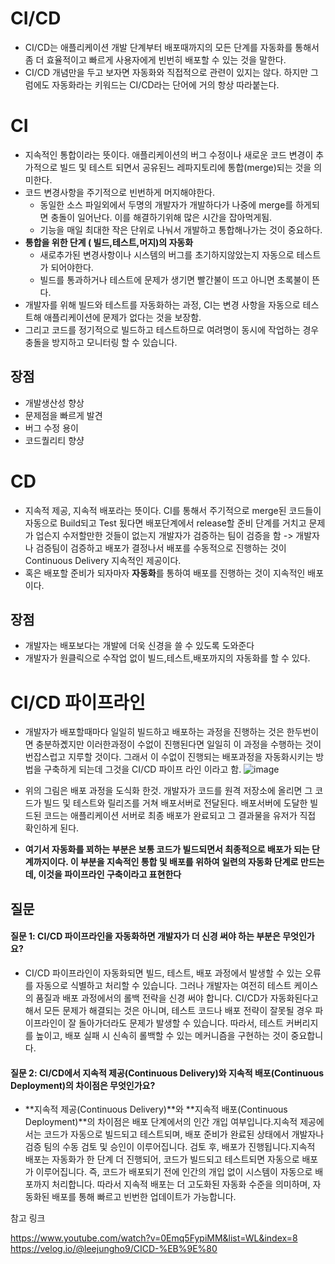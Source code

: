 
# CI/CD
- CI/CD는 애플리케이션 개발 단계부터 배포때까지의 모든 단계를 자동화를 통해서 좀 더 효율적이고 빠르게 사용자에게 빈번히 배포할 수 있는 것을 말한다.
- CI/CD 개념만을 두고 보자면 자동화와 직접적으로 관련이 있지는 않다. 하지만 그럼에도 자동화라는 키워드는 CI/CD라는 단어에 거의 항상 따라붙는다. 

# CI
- 지속적인 통합이라는 뜻이다. 애플리케이션의 버그 수정이나 새로운 코드 변경이 추가적으로 빌드 및 테스트 되면서 공유된느 레파지토리에 통합(merge)되는 것을 의미한다.
- 코드 변경사항을 주기적으로 빈번하게 머지해야한다.
    - 동일한 소스 파일외에서 두명의 개발자가 개발하다가 나중에 merge를 하게되면 충돌이 일어난다. 이를 해결하기위해 많은 시간을 잡아먹게됨.
    - 기능을 매일 최대한 작은 단위로 나눠서 개발하고 통합해나가는 것이 중요하다.
- **통합을 위한 단계 ( 빌드,테스트,머지)의 자동화**
    - 새로추가된 변경사항이나 시스템의 버그를 초기하지않았는지 자동으로 테스트가 되어야한다. 
    - 빌드를 통과하거나 테스트에 문제가 생기면 빨간불이 뜨고 아니면 초록불이 뜬다.
- 개발자를 위해 빌드와 테스트를 자동화하는 과정, CI는 변경 사항을 자동으로 테스트해 애플리케이션에 문제가 없다는 것을 보장함.
- 그리고 코드를 정기적으로 빌드하고 테스트하므로 여려명이 동시에 작업하는 경우 충돌을 방지하고 모니터링 할 수 있습니다. 


## 장점
- 개발생산성 향상
- 문제점을 빠르게 발견
- 버그 수정 용이
- 코드퀄리티 향샹

# CD
- 지속적 제공, 지속적 배포라는 뜻이다. CI를 통해서 주기적으로 merge된 코드들이 자동으로 Build되고 Test 됬다면 배포단계에서 release할 준비 단계를 거치고 문제가 업슨지 수저할만한 것들이 없는지 개발자가 검증하는 팀이 검증을 함 -> 개발자나 검증팀이 검증하고 배포가 결정나서 배포를 수동적으로 진행하는 것이 Continuous Delivery 지속적인 제공이다.
- 혹은 배포할 준비가 되자마자 **자동화**를 통하여 배포를 진행하는 것이 지속적인 배포이다.

## 장점
- 개발자는 배포보다는 개발에 더욱 신경을 쓸 수 있도록 도와준다
- 개발자가 원클릭으로 수작업 없이 빌드,테스트,배포까지의 자동화를 할 수 있다. 


# CI/CD 파이프라인
- 개발자가 배포할때마다 일일히 빌드하고 배포하는 과정을 진행하는 것은 한두번이면 충분하곘지만 이러한과정이 수없이 진행된다면 일일히 이 과정을 수행하는 것이 번잡스럽고 지루할 것이다. 그래서 이 수없이 진행되는 배포과정을 자동화시키는 방법을 구축하게 되는데 그것을 CI/CD 파이프 라인 이라고 함.
![image](https://github.com/user-attachments/assets/dbc7e2b0-58d5-4a68-aa86-c717b6d819f9)

- 위의 그림은 배포 과정을 도식화 한것. 개발자가 코드를 원격 저장소에 올리면 그 코드가 빌드 및 테스트와 릴리즈를 거쳐 배포서버로 전달된다. 배포서버에 도달한 빌드된 코드는 애플리케이션 서버로 최종 배포가 완료되고 그 결과물을 유저가 직접 확인하게 된다.
- **여기서 자동화를 꾀하는 부분은 보통 코드가 빌드되면서 최종적으로 배포가 되는 단계까지이다. 이 부분을 지속적인 통합 및 배포를 위하여 일련의 자동화 단계로 만드는데, 이것을 파이프라인 구축이라고 표현한다**


## 질문
#### 질문 1: CI/CD 파이프라인을 자동화하면 개발자가 더 신경 써야 하는 부분은 무엇인가요?
- CI/CD 파이프라인이 자동화되면 빌드, 테스트, 배포 과정에서 발생할 수 있는 오류를 자동으로 식별하고 처리할 수 있습니다. 그러나 개발자는 여전히 테스트 케이스의 품질과 배포 과정에서의 롤백 전략을 신경 써야 합니다. CI/CD가 자동화된다고 해서 모든 문제가 해결되는 것은 아니며, 테스트 코드나 배포 전략이 잘못될 경우 파이프라인이 잘 돌아가더라도 문제가 발생할 수 있습니다. 따라서, 테스트 커버리지를 높이고, 배포 실패 시 신속히 롤백할 수 있는 메커니즘을 구현하는 것이 중요합니다.

#### 질문 2: CI/CD에서 지속적 제공(Continuous Delivery)와 지속적 배포(Continuous Deployment)의 차이점은 무엇인가요?
- **지속적 제공(Continuous Delivery)**와 **지속적 배포(Continuous Deployment)**의 차이점은 배포 단계에서의 인간 개입 여부입니다.지속적 제공에서는 코드가 자동으로 빌드되고 테스트되며, 배포 준비가 완료된 상태에서 개발자나 검증 팀의 수동 검토 및 승인이 이루어집니다. 검토 후, 배포가 진행됩니다.지속적 배포는 자동화가 한 단계 더 진행되어, 코드가 빌드되고 테스트되면 자동으로 배포가 이루어집니다. 즉, 코드가 배포되기 전에 인간의 개입 없이 시스템이 자동으로 배포까지 처리합니다. 따라서 지속적 배포는 더 고도화된 자동화 수준을 의미하며, 자동화된 배포를 통해 빠르고 빈번한 업데이트가 가능합니다.










참고 링크 

https://www.youtube.com/watch?v=0Emq5FypiMM&list=WL&index=8
https://velog.io/@leejungho9/CICD-%EB%9E%80
